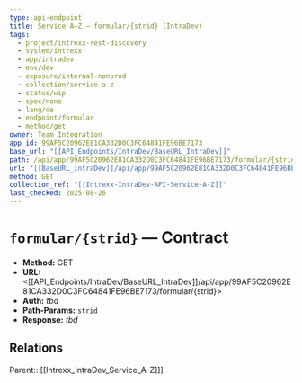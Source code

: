 ```yaml
---
type: api-endpoint
title: Service A–Z — formular/{strid} (IntraDev)
tags:
  - project/intrexx-rest-discovery
  - system/intrexx
  - app/intradev
  - env/dev
  - exposure/internal-nonprod
  - collection/service-a-z
  - status/wip
  - spec/none
  - lang/de
  - endpoint/formular
  - method/get
owner: Team Integration
app_id: 99AF5C20962E81CA332D0C3FC64841FE96BE7173
base_url: "[[API_Endpoints/IntraDev/BaseURL_IntraDev]]"
path: /api/app/99AF5C20962E81CA332D0C3FC64841FE96BE7173/formular/{strid}
url: "[[BaseURL_intraDev]]/api/app/99AF5C20962E81CA332D0C3FC64841FE96BE7173/formular/{strid}"
method: GET
collection_ref: "[[Intrexx-IntraDev-API-Service-A-Z]]"
last_checked: 2025-08-26
---
```


# `formular/{strid}` — Contract
- **Method:** GET  
- **URL:** <[[API_Endpoints/IntraDev/BaseURL_IntraDev]]/api/app/99AF5C20962E81CA332D0C3FC64841FE96BE7173/formular/{strid}>  
- **Auth:** _tbd_  
- **Path-Params:** `strid`  
- **Response:** _tbd_

## Relations
Parent:: [[Intrexx_IntraDev_Service_A-Z]]]
